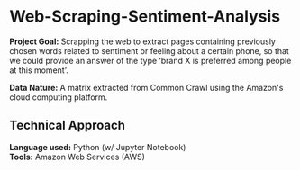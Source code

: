 # Web-Scraping-Sentiment-Analysis

**Project Goal:** Scrapping the web to extract pages containing previously chosen words related to sentiment or feeling about a certain phone, so that we could provide an answer of the type ‘brand X is preferred among people at this moment’.

**Data Nature:** A matrix extracted from Common Crawl using the Amazon's cloud computing platform.

## Technical Approach

**Language used:** Python (w/ Jupyter Notebook)  
**Tools:** Amazon Web Services (AWS)
